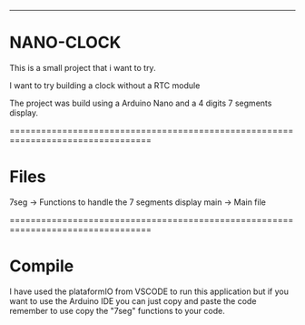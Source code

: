 ---------------------------------------------------------------------------------
# NANO-CLOCK
This is a small project that i want to try.

I want to try building a clock without a RTC module 

The project was build using a Arduino Nano and a 4 digits 7 segments display. 

=================================================================================

# Files 
7seg -> Functions to handle the 7 segments display 
main -> Main file 

=================================================================================

# Compile 
I have used the plataformIO from VSCODE to run this application 
but if you want to use the Arduino IDE you can just copy and paste the code 
remember to use copy the "7seg" functions to your code. 

